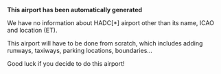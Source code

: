 **This airport has been automatically generated**

We have no information about HADC[*] airport other than its name, ICAO and location (ET).

This airport will have to be done from scratch, which includes adding runways, taxiways, parking locations, boundaries...

Good luck if you decide to do this airport!